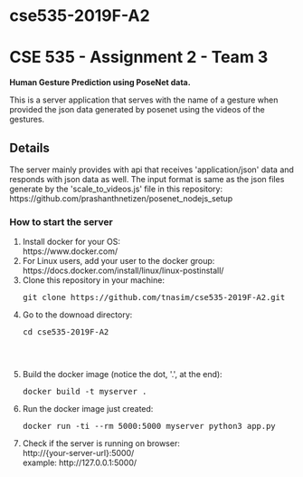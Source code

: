 # cse535-2019F-A2
<h1>CSE 535 - Assignment 2 - Team 3</h1>
<b>Human Gesture Prediction using PoseNet data.</b>

This is a server application that serves with the name of a gesture when provided the json data generated by posenet using the videos of the gestures.

<h2>Details</h2>
The server mainly provides with api that receives 'application/json' data and responds with json data as well.
The input format is same as the json files generate by the 'scale_to_videos.js' file in this repository:
https://github.com/prashanthnetizen/posenet_nodejs_setup

<h3>How to start the server</h3>
<ol>
	<li>Install docker for your OS: <br/>
		https://www.docker.com/
	</li>
	<li>For Linux users, add your user to the docker group: <br/>
		https://docs.docker.com/install/linux/linux-postinstall/
	</li>
	<li>Clone this repository in your machine: <br/>
		<pre>git clone https://github.com/tnasim/cse535-2019F-A2.git</pre>
	</li>
	<li>Go to the downoad directory: <br/>
		<pre>cd cse535-2019F-A2<pre>
	</li>
	<li>Build the docker image (notice the dot, '.', at the end): <br/>
		<pre>docker build -t myserver .</pre>
	</li>
	<li>Run the docker image just created: <br/>
		<pre>docker run -ti --rm 5000:5000 myserver python3 app.py</pre>
	</li>
	<li>Check if the server is running on browser: <br/>
		http://{your-server-url}:5000/ <br/>
		example: http://127.0.0.1:5000/
	</li>
</ol>
